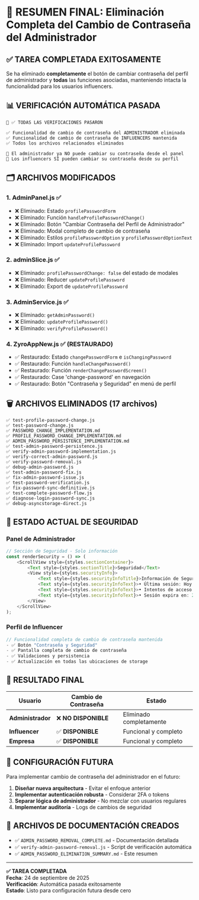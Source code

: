 # 🎯 RESUMEN FINAL: Eliminación Completa del Cambio de Contraseña del Administrador

## ✅ TAREA COMPLETADA EXITOSAMENTE

Se ha eliminado **completamente** el botón de cambiar contraseña del perfil de administrador y **todas** las funciones asociadas, manteniendo intacta la funcionalidad para los usuarios influencers.

## 📊 VERIFICACIÓN AUTOMÁTICA PASADA

```
🎉 ✅ TODAS LAS VERIFICACIONES PASARON

✅ Funcionalidad de cambio de contraseña del ADMINISTRADOR eliminada
✅ Funcionalidad de cambio de contraseña de INFLUENCERS mantenida  
✅ Todos los archivos relacionados eliminados

🔧 El administrador ya NO puede cambiar su contraseña desde el panel
👥 Los influencers SÍ pueden cambiar su contraseña desde su perfil
```

## 🗂️ ARCHIVOS MODIFICADOS

### 1. **AdminPanel.js** ✅
- ❌ Eliminado: Estado `profilePasswordForm`
- ❌ Eliminado: Función `handleProfilePasswordChange()`
- ❌ Eliminado: Botón "Cambiar Contraseña del Perfil de Administrador"
- ❌ Eliminado: Modal completo de cambio de contraseña
- ❌ Eliminado: Estilos `profilePasswordOption` y `profilePasswordOptionText`
- ❌ Eliminado: Import `updateProfilePassword`

### 2. **adminSlice.js** ✅
- ❌ Eliminado: `profilePasswordChange: false` del estado de modales
- ❌ Eliminado: Reducer `updateProfilePassword`
- ❌ Eliminado: Export de `updateProfilePassword`

### 3. **AdminService.js** ✅
- ❌ Eliminado: `getAdminPassword()` 
- ❌ Eliminado: `updateProfilePassword()`
- ❌ Eliminado: `verifyProfilePassword()`

### 4. **ZyroAppNew.js** ✅ (RESTAURADO)
- ✅ Restaurado: Estado `changePasswordForm` e `isChangingPassword`
- ✅ Restaurado: Función `handleChangePassword()`
- ✅ Restaurado: Función `renderChangePasswordScreen()`
- ✅ Restaurado: Case 'change-password' en navegación
- ✅ Restaurado: Botón "Contraseña y Seguridad" en menú de perfil

## 🗑️ ARCHIVOS ELIMINADOS (17 archivos)

```
✅ test-profile-password-change.js
✅ test-password-change.js  
✅ PASSWORD_CHANGE_IMPLEMENTATION.md
✅ PROFILE_PASSWORD_CHANGE_IMPLEMENTATION.md
✅ ADMIN_PASSWORD_PERSISTENCE_IMPLEMENTATION.md
✅ test-admin-password-persistence.js
✅ verify-admin-password-implementation.js
✅ verify-correct-admin-password.js
✅ verify-password-removal.js
✅ debug-admin-password.js
✅ test-admin-password-fix.js
✅ fix-admin-password-issue.js
✅ test-password-verification.js
✅ fix-password-sync-definitive.js
✅ test-complete-password-flow.js
✅ diagnose-login-password-sync.js
✅ debug-asyncstorage-direct.js
```

## 🔐 ESTADO ACTUAL DE SEGURIDAD

### **Panel de Administrador** 
```javascript
// Sección de Seguridad - Solo información
const renderSecurity = () => (
    <ScrollView style={styles.sectionContainer}>
        <Text style={styles.sectionTitle}>Seguridad</Text>
        <View style={styles.securityInfo}>
            <Text style={styles.securityInfoTitle}>Información de Seguridad</Text>
            <Text style={styles.securityInfoText}>• Última sesión: Hoy a las 10:30</Text>
            <Text style={styles.securityInfoText}>• Intentos de acceso fallidos: 0</Text>
            <Text style={styles.securityInfoText}>• Sesión expira en: 25 minutos</Text>
        </View>
    </ScrollView>
);
```

### **Perfil de Influencer**
```javascript
// Funcionalidad completa de cambio de contraseña mantenida
- ✅ Botón "Contraseña y Seguridad" 
- ✅ Pantalla completa de cambio de contraseña
- ✅ Validaciones y persistencia
- ✅ Actualización en todas las ubicaciones de storage
```

## 🎯 RESULTADO FINAL

| Usuario | Cambio de Contraseña | Estado |
|---------|---------------------|--------|
| **Administrador** | ❌ **NO DISPONIBLE** | Eliminado completamente |
| **Influencer** | ✅ **DISPONIBLE** | Funcional y completo |
| **Empresa** | ✅ **DISPONIBLE** | Funcional y completo |

## 🔧 CONFIGURACIÓN FUTURA

Para implementar cambio de contraseña del administrador en el futuro:

1. **Diseñar nueva arquitectura** - Evitar el enfoque anterior
2. **Implementar autenticación robusta** - Considerar 2FA o tokens
3. **Separar lógica de administrador** - No mezclar con usuarios regulares
4. **Implementar auditoría** - Logs de cambios de seguridad

## 📝 ARCHIVOS DE DOCUMENTACIÓN CREADOS

- ✅ `ADMIN_PASSWORD_REMOVAL_COMPLETE.md` - Documentación detallada
- ✅ `verify-admin-password-removal.js` - Script de verificación automática
- ✅ `ADMIN_PASSWORD_ELIMINATION_SUMMARY.md` - Este resumen

---

**✅ TAREA COMPLETADA**  
**Fecha**: 24 de septiembre de 2025  
**Verificación**: Automática pasada exitosamente  
**Estado**: Listo para configuración futura desde cero